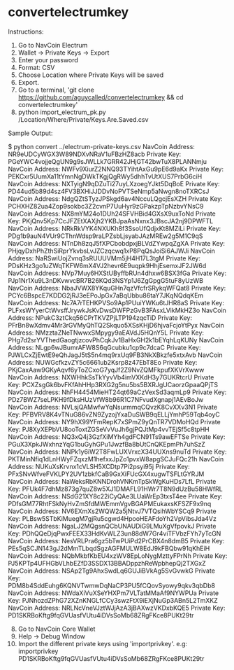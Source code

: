 # convertelectrumkey

Instructions:

1. Go to NavCoin Electrum
2. Wallet -> Private Keys -> Export
3. Enter your password
3. Format: CSV
4. Choose Location where Private Keys will be saved
5. Export.
6. Go to a terminal, 'git clone https://github.com/aguycalled/convertelectrumkey && cd convertelectrumkey'
7. python import_electrum_pk.py /Location/Where/Private/Keys.Are.Saved.csv

Sample Output:

$ python convert ../electrum-private-keys.csv 
NavCoin Address: NR9eUDCyWGX3W89NDXvNRaV1uFBzHZ8acb Private Key: PGeYWC4vojjeQgUN9g9sJWLLk7GRR42JHjGT42bwTuX8PLANNmju
NavCoin Address: NWFv9XiurZ2NNQ93TYihtAxGu9pE6d9aKx Private Key: PEKCxr5UumXa11tYmnNgDWkTKgjQgRWy5dhhTvUtXUS7PrbG6ciH
NavCoin Address: NXTyigN9qDZuTi27uyLXzoegYJkt5DqBoE Private Key: PD44ud5b89d4sz4FV3BXHiJJDDvNoPVTSeNmp5aNwgn8noTXRCsJ
NavCoin Address: NdgQZtSTyzJPSkgd6av4NccuLQgcjEsXZH Private Key: PCHXHZ82ua4Zop9sokbc3Z2cvnP7UuHyr9zGPakzpTpNzbvYNsC9
NavCoin Address: NX8mYM24o1DUh24SFVHBid4GXsX9uxToNd Private Key: PKjQnv5Kp7CcJFZEtXAXjh2YKBJpaAsNxnx3JBscJA2nj9DPWFTL
NavCoin Address: NRkRkVYK4NXUKh8f3SsoUfQdjxKt8MZiLi Private Key: PDg1b9auN4VUr9CThnWdsp9raLPZsbLjsyabJAzMREw2g5M1C9qS
NavCoin Address: NTnDh8zqJ5fXPCbobdpxjBLVdZYwpqZgXA Private Key: PHjqyDxhPhZthSiRprYkvbsLvJZCzqcwq1xP8PqQsJoiSi6AJWJi
NavCoin Address: NaRSwiUojZvnq3sRUUUVMm5jH4H17L3tgM Private Key: PDsKHz3go1uZWqTKFW6mX4VJ2hevr6E9uqpk9HhjEsemxJF2JW6d
NavCoin Address: NVp7Muy6HXStUByffbRUn4dhxw6BSX3fGa Private Key: PJp1Nr1Xu9L3nDKvwvcBR7B26KQd3NSYp1J6ZgGpgG5tuF8yUzWB
NavCoin Address: NbaJVWX8YKquGHn7qzVfcfrSRykqWFQat8 Private Key: PCYc6BspcE7KDDG2jRJ3eEPoJpGx7aBqUbbu86taY7JKqNQdqKEm
NavCoin Address: Nc7A7rTEHKPVSo9Ap1PUuiYWKu6tJHR8aS Private Key: PLFxsWYyerCtWvsffJrywkJsKvDwsDWFPzGvB3FAsxLVikMkHZ3o
NavCoin Address: NPukC3ztCkq56CPrTKVZPjLTP194zqcTiD Private Key: PFrBn8wXdmv4Mr3rGVMyQhTQ2Skquo5XSsKHjD6hjvaFcjoYtPyx
NavCoin Address: NMzztaZNeTNwwxSMpygy9aEAVdJ5HQnY5L Private Key: PHg7d2srYVThedGaogtjzcovPhCqkJv1BaHxGH2k1bEYqhLqKUNy
NavCoin Address: NLgp6wJBumrAFW8S6qGcubku1cp9c7dcaC Private Key: PJWLCxZjEwtE9eQhJagJ5tS5n4mq9rxUq9FB3NkXBkzfe5xtxAvb
NavCoin Address: NUWGcfkzvZY5c6661ub2Ksrp8z47EbT8Eo Private Key: PKjCaxAaw9GKyAqvf6yToZCxoG7yqJf2Z9NvZQMFkpufXKVrXwww
NavCoin Address: NXWHhkSsTkYyvVb4imVXKdH3y7GUKRtcrU Private Key: PCXZsgGk6bvFKfAhHHp3RXG2g5nu5bs5BXRJgUCaorzGpaaQPjTS
NavCoin Address: NhFH4454MieHT24qt69aCzVexSd3aqmLp9 Private Key: PDz7BWZ7seLPKH9fDksHUzVfW8b96R1C7NFvudXgnapj1AEvBoJw
NavCoin Address: NVLsjQAMwfwYqNsurmmqCQvzK8CvXXv3N1 Private Key: PFBVRV8K4vTNuG86vZN9ZyzojYxaDuSWB9qELLjYmhP59Tqb4oyC
NavCoin Address: NY9hX99YFmRepK7xSPmZ9yQnTR7VDMoHQd Private Key: PJ8XyXEPbVU8ooToxtZGSeVvVuJh6gjPQJtMp4vvTEjSf5c8tpHH
NavCoin Address: NQ3xQ4j3GzfXiMYh4gdFCN91Ts9awEFTSe Private Key: PGuX3XpkJWxhnzYqG1buGyhGPu1JwzfBa8bUtCnQKEpmPh7uhSzZ
NavCoin Address: NNPk1y6iW2T8FwLUXVrxcX34UUXns9nuTd Private Key: PKTMinNfiq1dLnHWyFZqxzM1hefxxJpZo1pvxW8apgSCJuFQc21h
NavCoin Address: NUKuXsKrvnx1cVLSH5XCDtp7Pi2psyi95j Private Key: PFxSNvWfveFVKLPY2UV1zbkfCaB9GxXiFUcGX4xugwTSFLtGYRJM
NavCoin Address: NaWeksRbKNNDrohVNKmTpSkWgKuHDs7LfL Private Key: PFUk4F7dhMz873g7quZ8w5XJ1DMAFL91HWr7T8N9dUzBu58HWfRL
NavCoin Address: NSdG21XY8c22iCyQAe3LUaWrEp3txsT4ee Private Key: PDfsGM77RhtFSkNyHvZmSfdMWEmmVgvBGAPMEukaxsKFSZF9x9nq
NavCoin Address: NV6EXmXs2WQW2a5jNtvJ7VTQsihWbYSCq9 Private Key: PLBsw5STbKiMuegM7gjRu5cgwd4HpooHEAFdoYh2VpVibsJda4Vz
NavCoin Address: NgaLJ2MQgsnQCbUNAUDiG9LMuXgVfpovkJ Private Key: PDhQQeDjqPwxFEEX33HdKvWLZ3un88dW7Gr4viTFVbzFYh7yTcGN
NavCoin Address: NesVRLPra6gz5bTwPUiPd2PrCBX4n8dmB5 Private Key: PEs5qSCJN143gJ2dMmTLbqdSgzAGFMULW8EdJ9kFBQbw91qKhEiH
NavCoin Address: NQbMkbfKbEU4xzWV8EpLoNygMzttyFPrNh Private Key: PJ5KPTp4UFHGbVLhbEZfD3SSDX13BBADppzhReWpbhepQj2TXGxZ
NavCoin Address: NSAp2Tg9AhxSwdLq6GUJiBVkAg5SvGvwkG Private Key: PDM8b4SddEuhg6KQNVTwmwDqNaCP3PU5fCQovSyowy9qkv3qbDb8
NavCoin Address: NWdaXiVuXSeYHXPm7VLTatMMaAf9NYWPUa Private Key: PJNhozdZPhG72XZnKNGLfCCy3swzFtX9iEXjNuGp3ABn5L2TmXKZ
NavCoin Address: NRLNcVneVJztWJjAzA3jBAXwzVKDxbKQE5 Private Key: PD1SKRBoKftg9fqGVUasfVUtu4iDVsSoMb68ZRgFKce8PUKt29tr

8. Go to NavCoin Core Wallet
9. Help -> Debug Window
10. Import the different private keys using 'importprivkey'. e.g: importprivkey PD1SKRBoKftg9fqGVUasfVUtu4iDVsSoMb68ZRgFKce8PUKt29tr
